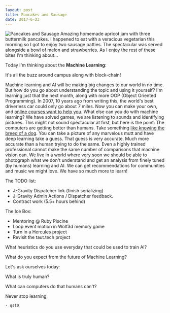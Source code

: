 ```yaml
---
layout: post
title: Pancakes and Sausage
date: 2017-6-23
---
```

![Pancakes and Sausage](http://cerealize.me/images/2017-6-23.jpg)
Amazing homemade apricot jam with three buttermilk pancakes.
I happened to eat with a veracious vegetarian this morning
so I got to enjoy two sausage patties. The spectacular was served
alongside a bowl of melon and strawberries.
As I enjoy the rest of these bites I'm thinking about...

Today I'm thinking about the **Machine Learning**:

It's all the buzz around campus along with block-chain!

Machine learning and AI will be making big changes to our world in no time.
But how do you go about understanding the topic and using it yourself?
I'm learning just that the next month, along with more OOP
(Object Oriented Programming). In 2007, 10 years ago from writing this,
the world's best driverless car could only go about 7 miles.
Now you can make your own, and [online courses want to help you](http://a16z.com/2016/06/10/ai-deep-learning-machines/).
What else can you do with machine learning? We have solved games,
we are listening to sounds and identifying pictures.
This might not sound spectacular at first, but here is the point:
The computers are getting better than humans.
Take something [like knowing the breed of a dog](https://www.what-dog.net/).
You can take a picture of any marvelous mutt and
have deep learning take a guess. That guess is very accurate.
Much more accurate than a human trying to do the same.
Even a highly trained professional cannot make the same number of
comparisons that machine vision can. We live in a world where
very soon we should be able to photograph what we don't understand and
get an analysis from finely tuned (by humans) learning and AI.
We can get recommendations for communities and music we might love.
We have so much more to learn!

The TODO list:
* J-Gravity Dispatcher link (finish serializing)
* J-Gravity Admin Actions / Dispatcher feedback.
* Contract work (5.5+ hours behind)

The Ice Box:
* Mentoring @ Ruby Piscine
* Loop event motion in Wolf3d memory game
* Turn in a Hercules project
* Revisit the taut.tech project

What heuristics do you use everyday that could be used to train AI?

What do you expect from the future of Machine Learning?

Let's ask ourselves today:

What is truly human?

What can computers do that humans can't?

Never stop learning,

`- qst0`
